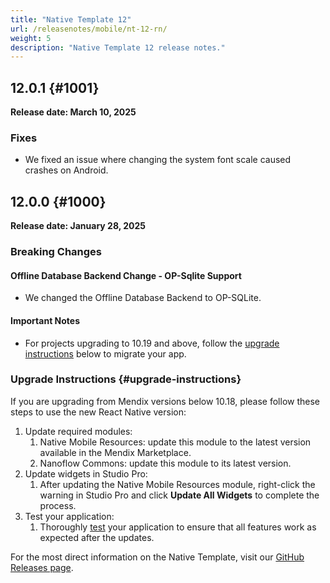 ```yaml
---
title: "Native Template 12"
url: /releasenotes/mobile/nt-12-rn/
weight: 5
description: "Native Template 12 release notes."
---
```


## 12.0.1 {#1001}

**Release date: March 10, 2025**

### Fixes

* We fixed an issue where changing the system font scale caused crashes on Android.

## 12.0.0 {#1000}

**Release date: January 28, 2025**

### Breaking Changes

#### Offline Database Backend Change - OP-Sqlite Support

* We changed the Offline Database Backend to OP-SQLite.

#### Important Notes

* For projects upgrading to 10.19 and above, follow the [upgrade instructions](#upgrade-instructions) below to migrate your app.

### Upgrade Instructions {#upgrade-instructions}

If you are upgrading from Mendix versions below 10.18, please follow these steps to use the new React Native version:

1. Update required modules:
    1. Native Mobile Resources: update this module to the latest version available in the Mendix Marketplace.
    1. Nanoflow Commons: update this module to its latest version.
1. Update widgets in Studio Pro:
    1. After updating the Native Mobile Resources module, right-click the warning in Studio Pro and click **Update All Widgets** to complete the process.
1. Test your application:
    1. Thoroughly [test](/refguide/mobile/distributing-mobile-apps/) your application to ensure that all features work as expected after the updates.

For the most direct information on the Native Template, visit our [GitHub Releases page](https://github.com/mendix/native-template/releases/tag/v12.0.0).
